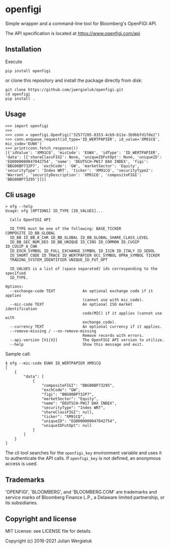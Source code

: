 # openfigi

Simple wrapper and a command-line tool for Bloomberg's OpenFIGI API.

The API specification is located at https://www.openfigi.com/api

## Installation

Execute

    pip install openfigi

or clone this repository and install the package directly from disk:

    git clone https://github.com/jwergieluk/openfigi.git
    cd openfigi
    pip install .

## Usage

    >>> import openfigi
    >>> 
    >>> conn = openfigi.OpenFigi("32577205-8353-4cb9-b11e-3b9bbfd1fde2")
    >>> conn.enqueue_request(id_type='ID_WERTPAPIER', id_value='XM91CQ', mic_code='EUWX')
    >>> print(conn.fetch_response())
    [{'idValue': 'XM91CQ', 'micCode': 'EUWX', 'idType': 'ID_WERTPAPIER', 'data': [{'shareClassFIGI': None, 'uniqueIDFutOpt': None, 'uniqueID': 'EQ0000000047042754', 'name': 'DEUTSCH-PW17 DAX INDEX', 'figi': 'BBG00BP732P7', 'exchCode': 'GW', 'marketSector': 'Equity', 'securityType': 'Index WRT', 'ticker': 'XM91CQ', 'securityType2': 'Warrant', 'securityDescription': 'XM91CQ', 'compositeFIGI': 'BBG00BP73295'}]}]


## Cli usage

    > ofg --help
    Usage: ofg [OPTIONS] ID_TYPE [ID_VALUES]...
    
      Calls OpenFIGI API
    
      ID_TYPE must be one of the following: BASE_TICKER COMPOSITE_ID_BB_GLOBAL
      ID_BB ID_BB_8_CHR ID_BB_GLOBAL ID_BB_GLOBAL_SHARE_CLASS_LEVEL
      ID_BB_SEC_NUM_DES ID_BB_UNIQUE ID_CINS ID_COMMON ID_CUSIP ID_CUSIP_8_CHR
      ID_EXCH_SYMBOL ID_FULL_EXCHANGE_SYMBOL ID_ISIN ID_ITALY ID_SEDOL
      ID_SHORT_CODE ID_TRACE ID_WERTPAPIER OCC_SYMBOL OPRA_SYMBOL TICKER
      TRADING_SYSTEM_IDENTIFIER UNIQUE_ID_FUT_OPT
    
      ID_VALUES is a list of (space separated) ids corresponding to the specified
      ID_TYPE.
    
    Options:
      --exchange-code TEXT            An optional exchange code if it applies
                                      (cannot use with mic_code).
      --mic-code TEXT                 An optional ISO market identification
                                      code(MIC) if it applies (cannot use with
                                      exchange_code).
      --currency TEXT                 An optional currency if it applies.
      --remove-missing / --no-remove-missing
                                      Remove records with errors.
      --api-version [V1|V2]           The OpenFIGI API version to utilize.
      --help                          Show this message and exit.

Sample call:

    $ ofg --mic-code EUWX ID_WERTPAPIER XM91CQ
    [
        {
            "data": [
                {
                    "compositeFIGI": "BBG00BP73295",
                    "exchCode": "GW",
                    "figi": "BBG00BP732P7",
                    "marketSector": "Equity",
                    "name": "DEUTSCH-PW17 DAX INDEX",
                    "securityType": "Index WRT",
                    "shareClassFIGI": null,
                    "ticker": "XM91CQ",
                    "uniqueID": "EQ0000000047042754",
                    "uniqueIDFutOpt": null
                }
            ]
        }
    ]

The cli tool searches for the `openfigi_key` environment variable and uses it to
authenticate the API calls. If `openfigi_key` is not defined, an anonymous access is used.

## Trademarks

'OPENFIGI', 'BLOOMBERG', and 'BLOOMBERG.COM' are trademarks and service marks of
Bloomberg Finance L.P., a Delaware limited partnership, or its subsidiaries.

## Copyright and license

MIT License: see LICENSE file for details.

Copyright (c) 2016-2021 Julian Wergieluk
